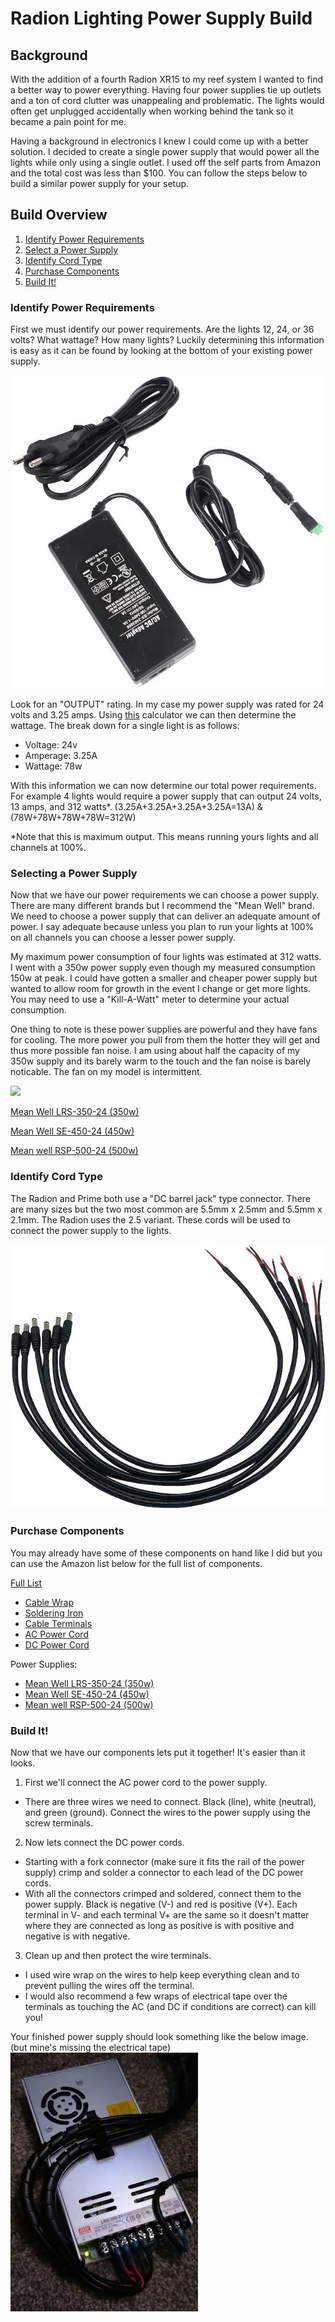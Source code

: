 
# Radion Lighting Power Supply Build
## Background

With the addition of a fourth Radion XR15 to my reef system I wanted to find a better way to power everything. Having four power supplies tie up outlets and a ton of cord clutter was unappealing and problematic. The lights would often get unplugged accidentally when working behind the tank so it became a pain point for me. 

Having a background in electronics I knew I could come up with a better solution. I decided to create a single power supply that would power all the lights while only using a single outlet. I used off the self parts from Amazon and the total cost was less than $100. You can follow the steps below to build a similar power supply for your setup.

## Build Overview

 1. [Identify Power Requirements](#Identify-Power-Requirements)
 2. [Select a Power Supply](#Selecting-a-Power-Supply)
 3. [Identify Cord Type](#Identify-Cord-Type)
 4. [Purchase Components](#Purchase-Components)
 5. [Build It!](#Build-It)



### Identify Power Requirements

First we must identify our power requirements. Are the lights 12, 24, or 36 volts? What wattage? How many lights? Luckily determining this information is easy as it can be found by looking at the bottom of your existing power supply.

![](https://github.com/ferrellw/SaltyArmReef/blob/master/Lighting/PSU/img/brick.jpg)

Look for an "OUTPUT" rating. In my case my power supply was rated for 24 volts and 3.25 amps. Using [this](https://www.rapidtables.com/calc/electric/watt-volt-amp-calculator.html) calculator we can then determine the wattage. The break down for a single light is as follows:

- Voltage: 24v
- Amperage: 3.25A
- Wattage: 78w

With this information we can now determine our total power requirements. For example 4 lights would require a power supply that can output 24 volts, 13 amps, and 312 watts*. (3.25A+3.25A+3.25A+3.25A=13A) & (78W+78W+78W+78W=312W)

*Note that this is maximum output. This means running yours lights and all channels at 100%.

### Selecting a Power Supply
Now that we have our power requirements we can choose a power supply. There are many different brands but I recommend the "Mean Well" brand. We need to choose a power supply that can deliver an adequate amount of power. I say adequate because unless you plan to run your lights at 100% on all channels you can choose a lesser power supply. 

My maximum power consumption of four lights was estimated at 312 watts. I went with a 350w power supply even though my measured consumption 150w at peak. I could have gotten a smaller and cheaper power supply but wanted to allow room for growth in the event I change or get more lights. You may need to use a "Kill-A-Watt" meter to determine your actual consumption. 

One thing to note is these power supplies are powerful and they have fans for cooling. The more power you pull from them the hotter they will get and thus more possible fan noise. I am using about half the capacity of my 350w supply and its barely warm to the touch and the fan noise is barely noticable. The fan on my model is intermittent.  

![](https://m.media-amazon.com/images/I/61i7ezQx77L._AC_SS350_.jpg)

[Mean Well LRS-350-24 (350w)](https://www.amazon.com/gp/product/B013ETVO12/ref=ppx_yo_dt_b_search_asin_title?ie=UTF8&psc=1)

[Mean Well SE-450-24 (450w)](https://www.amazon.com/dp/B005T6NNKO)

[Mean well RSP-500-24 (500w)](https://www.amazon.com/MEAN-WELL-RSP-500-24-Switching-Enclosed/dp/B00UWCD22O)

### Identify Cord Type
The Radion and Prime both use a "DC barrel jack" type connector. There are many sizes but the two most common are 5.5mm x 2.5mm and 5.5mm x 2.1mm. The Radion uses the 2.5 variant. These cords will be used to connect the power supply to the lights.

![](https://github.com/ferrellw/SaltyArmReef/blob/master/Lighting/PSU/img/cord.jpg)


### Purchase Components 
You may already have some of these components on hand like I did but you can use the Amazon list below for the full list of components. 

 [Full List](https://www.amazon.com/gp/registry/wishlist/1CPE6F27PKWLS/ref=cm_wl_huc_view)

- [Cable Wrap](https://www.amazon.com/dp/B00OTRUW7G/?coliid=I3DHQM53AP9790&colid=1CPE6F27PKWLS&psc=1&ref_=lv_ov_lig_dp_it)
- [Soldering Iron](https://www.amazon.com/dp/B07PDK3MX1/?coliid=IINTOWJ2TKDAQ&colid=1CPE6F27PKWLS&psc=1&ref_=lv_ov_lig_dp_it)
- [Cable Terminals](https://www.amazon.com/dp/B078PMWNJC/?coliid=IMQMYOPEEVTDY&colid=1CPE6F27PKWLS&psc=1&ref_=lv_ov_lig_dp_it)
- [AC Power Cord](https://www.amazon.com/dp/B07MCBPG5V/?coliid=I3K2SNQ6PC5YRO&colid=1CPE6F27PKWLS&psc=1&ref_=lv_ov_lig_dp_it)
- [DC Power Cord](https://www.amazon.com/dp/B07QKDPVSH/?coliid=ITWUN5C1EVJN9&colid=1CPE6F27PKWLS&psc=1&ref_=lv_ov_lig_dp_it)

Power Supplies:
- [Mean Well LRS-350-24 (350w)](https://www.amazon.com/gp/product/B013ETVO12/ref=ppx_yo_dt_b_search_asin_title?ie=UTF8&psc=1)
- [Mean Well SE-450-24 (450w)](https://www.amazon.com/dp/B005T6NNKO)
- [Mean well RSP-500-24 (500w)](https://www.amazon.com/MEAN-WELL-RSP-500-24-Switching-Enclosed/dp/B00UWCD22O)

### Build It!

Now that we have our components lets put it together! It's easier than it looks.

1. First we'll connect the AC power cord to the power supply. 
* There are three wires we need to connect. Black (line), white (neutral), and green (ground). Connect the wires to the power supply using the screw terminals.

2. Now lets connect the DC power cords. 
* Starting with a fork connector (make sure it fits the rail of the power supply) crimp and solder a connector to each lead of the DC power cords.
* With all the connectors crimped and soldered, connect them to the power supply. Black is negative (V-) and red is positive (V+). Each terminal in V- and each terminal V+ are the same so it doesn't matter where they are connected as long as positive is with positive and negative is with negative. 

3. Clean up and then protect the wire terminals. 
* I used wire wrap on the wires to help keep everything clean and to prevent pulling the wires off the terminal. 
* I would also recommend a few wraps of electrical tape over the terminals as touching the AC (and DC if conditions are correct) can kill you!


Your finished power supply should look something like the below image. (but mine's missing the electrical tape)
![](https://github.com/ferrellw/SaltyArmReef/blob/master/Lighting/PSU/img/psu.jpg)
